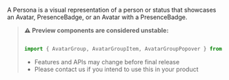 A Persona is a visual representation of a person or status that showcases an Avatar, PresenceBadge, or an Avatar with a PresenceBadge.

<!-- Don't allow prettier to collapse code block into single line -->
<!-- prettier-ignore -->
> **⚠️ Preview components are considered unstable:**
>
> ```jsx
>
> import { AvatarGroup, AvatarGroupItem, AvatarGroupPopover } from '@fluentui/react-components/unstable';
>
> ```
>
> - Features and APIs may change before final release
> - Please contact us if you intend to use this in your product
